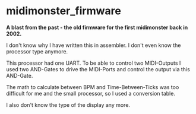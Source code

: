# midimonster_firmware

**A blast from the past - the old firmware for the first midimonster back in 2002.**

I don't know why I have written this in assembler. I don't even know the processor type anymore.

This processor had one UART. To be able to control two MIDI-Outputs I used two AND-Gates to drive the MIDI-Ports and control the output via this AND-Gate.

The math to calculate between BPM and Time-Between-Ticks was too difficult for me and the small processor, so I used a conversion table.

I also don't know the type of the display any more.

